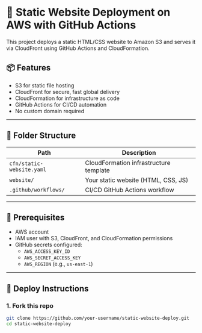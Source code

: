 # 🚀 Static Website Deployment on AWS with GitHub Actions

This project deploys a static HTML/CSS website to Amazon S3 and serves it via CloudFront using GitHub Actions and CloudFormation.

## 📦 Features

- S3 for static file hosting
- CloudFront for secure, fast global delivery
- CloudFormation for infrastructure as code
- GitHub Actions for CI/CD automation
- No custom domain required

---

## 📁 Folder Structure

| Path                    | Description                          |
|-------------------------|--------------------------------------|
| `cfn/static-website.yaml` | CloudFormation infrastructure template |
| `website/`              | Your static website (HTML, CSS, JS) |
| `.github/workflows/`    | CI/CD GitHub Actions workflow        |

---

## 🔧 Prerequisites

- AWS account
- IAM user with S3, CloudFront, and CloudFormation permissions
- GitHub secrets configured:
  - `AWS_ACCESS_KEY_ID`
  - `AWS_SECRET_ACCESS_KEY`
  - `AWS_REGION` (e.g., `us-east-1`)

---

## 🚀 Deploy Instructions

### 1. Fork this repo

```bash
git clone https://github.com/your-username/static-website-deploy.git
cd static-website-deploy
